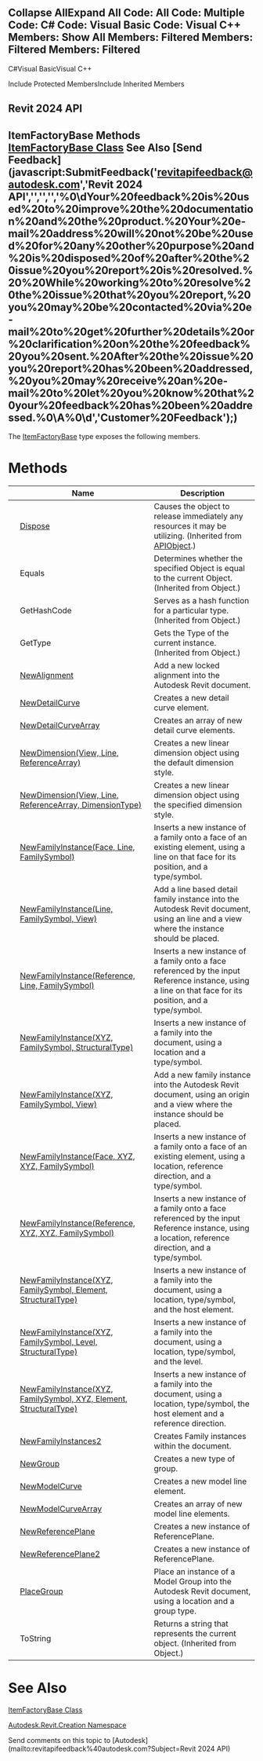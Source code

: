 ﻿

Collapse AllExpand All Code: All Code: Multiple Code: C# Code: Visual Basic Code: Visual C++  Members: Show All Members: Filtered Members: Filtered Members: Filtered   
---  
  
C#Visual BasicVisual C++

Include Protected MembersInclude Inherited Members

Revit 2024 API  
---  
ItemFactoryBase Methods  
[ItemFactoryBase Class](cba2c84a-22c0-e6e7-a99c-67656901853a.md) See Also [Send Feedback](javascript:SubmitFeedback\('revitapifeedback@autodesk.com','Revit 2024 API','','','','%0\\dYour%20feedback%20is%20used%20to%20improve%20the%20documentation%20and%20the%20product.%20Your%20e-mail%20address%20will%20not%20be%20used%20for%20any%20other%20purpose%20and%20is%20disposed%20of%20after%20the%20issue%20you%20report%20is%20resolved.%20%20While%20working%20to%20resolve%20the%20issue%20that%20you%20report,%20you%20may%20be%20contacted%20via%20e-mail%20to%20get%20further%20details%20or%20clarification%20on%20the%20feedback%20you%20sent.%20After%20the%20issue%20you%20report%20has%20been%20addressed,%20you%20may%20receive%20an%20e-mail%20to%20let%20you%20know%20that%20your%20feedback%20has%20been%20addressed.%0\\A%0\\d','Customer%20Feedback'\);)  
---  
  
The [ItemFactoryBase](cba2c84a-22c0-e6e7-a99c-67656901853a.md) type exposes the following members.

# Methods

|  | Name | Description |
| --- | --- | --- |
|  | [Dispose](7c03212a-b587-1c89-3912-efea0d2619c5.md) | Causes the object to release immediately any resources it may be utilizing. (Inherited from [APIObject](beb86ef5-39ad-3f0d-0cd9-0c929387a2bb.md).) |
|  | Equals | Determines whether the specified Object is equal to the current Object. (Inherited from Object.) |
|  | GetHashCode | Serves as a hash function for a particular type.  (Inherited from Object.) |
|  | GetType | Gets the Type of the current instance. (Inherited from Object.) |
|  | [NewAlignment](b3c10008-aba6-9eee-99c9-7e05ace75796.md) | Add a new locked alignment into the Autodesk Revit document. |
|  | [NewDetailCurve](9a8bd0d3-00dc-7a1c-39dd-e891899764ce.md) | Creates a new detail curve element. |
|  | [NewDetailCurveArray](fa64b91f-d0ff-6793-1fc5-05ca1204a9c5.md) | Creates an array of new detail curve elements. |
|  | [NewDimension(View, Line, ReferenceArray)](47b3977d-da93-e1a4-8bfa-f23a29e5c4c1.md) | Creates a new linear dimension object using the default dimension style. |
|  | [NewDimension(View, Line, ReferenceArray, DimensionType)](475aab91-19d3-5884-d3eb-18dfc0d4004f.md) | Creates a new linear dimension object using the specified dimension style. |
|  | [NewFamilyInstance(Face, Line, FamilySymbol)](993bb1aa-d039-d50b-7485-5f404add7cfa.md) | Inserts a new instance of a family onto a face of an existing element, using a line on that face for its position, and a type/symbol. |
|  | [NewFamilyInstance(Line, FamilySymbol, View)](899076fd-73d2-5be0-8872-b8f389d4ba49.md) | Add a line based detail family instance into the Autodesk Revit document, using an line and a view where the instance should be placed. |
|  | [NewFamilyInstance(Reference, Line, FamilySymbol)](4545a04f-b5e8-1921-5a4c-d734bc4874ca.md) | Inserts a new instance of a family onto a face referenced by the input Reference instance, using a line on that face for its position, and a type/symbol. |
|  | [NewFamilyInstance(XYZ, FamilySymbol, StructuralType)](4a037d33-8251-2a50-5470-c98320e2faff.md) | Inserts a new instance of a family into the document, using a location and a type/symbol. |
|  | [NewFamilyInstance(XYZ, FamilySymbol, View)](7499013d-e0d1-df16-92d0-ceefe7cf5c2a.md) | Add a new family instance into the Autodesk Revit document, using an origin and a view where the instance should be placed. |
|  | [NewFamilyInstance(Face, XYZ, XYZ, FamilySymbol)](3afcdf82-b25c-3092-d42c-b60490075d22.md) | Inserts a new instance of a family onto a face of an existing element, using a location, reference direction, and a type/symbol. |
|  | [NewFamilyInstance(Reference, XYZ, XYZ, FamilySymbol)](be4b822c-829a-7e7b-8c03-a3a324bfb75b.md) | Inserts a new instance of a family onto a face referenced by the input Reference instance, using a location, reference direction, and a type/symbol. |
|  | [NewFamilyInstance(XYZ, FamilySymbol, Element, StructuralType)](61601fe7-6d7e-e600-192d-207aa31c381c.md) | Inserts a new instance of a family into the document, using a location, type/symbol, and the host element. |
|  | [NewFamilyInstance(XYZ, FamilySymbol, Level, StructuralType)](5cc3f69b-7782-8e4c-2b4e-4fe4495217ae.md) | Inserts a new instance of a family into the document, using a location, type/symbol, and the level. |
|  | [NewFamilyInstance(XYZ, FamilySymbol, XYZ, Element, StructuralType)](7febcfdb-dbfa-317a-1c5e-882621f3e846.md) | Inserts a new instance of a family into the document, using a location, type/symbol, the host element and a reference direction. |
|  | [NewFamilyInstances2](6ce99315-7b3d-6e29-73da-eb701b9dd064.md) | Creates Family instances within the document. |
|  | [NewGroup](8bdb7337-7063-cff8-28a4-958464f2fa5b.md) | Creates a new type of group. |
|  | [NewModelCurve](b880c4d7-9841-e44e-2a1c-36fefe274e2e.md) | Creates a new model line element. |
|  | [NewModelCurveArray](12beb77b-e5fe-1499-7da3-78742dba3303.md) | Creates an array of new model line elements. |
|  | [NewReferencePlane](1c618038-3801-0f60-9c12-a5923dc87a2c.md) | Creates a new instance of ReferencePlane. |
|  | [NewReferencePlane2](8db0c9ac-9dd9-72b8-3939-c1a1c605fb49.md) | Creates a new instance of ReferencePlane. |
|  | [PlaceGroup](586d4f2e-0985-2d0b-dbb7-ea6d2f704336.md) | Place an instance of a Model Group into the Autodesk Revit document, using a location and a group type. |
|  | ToString | Returns a string that represents the current object. (Inherited from Object.) |
  
# See Also

[ItemFactoryBase Class](cba2c84a-22c0-e6e7-a99c-67656901853a.md)

[Autodesk.Revit.Creation Namespace](ded320da-058a-4edd-0418-0582389559a7.md)

Send comments on this topic to [Autodesk](mailto:revitapifeedback%40autodesk.com?Subject=Revit 2024 API)